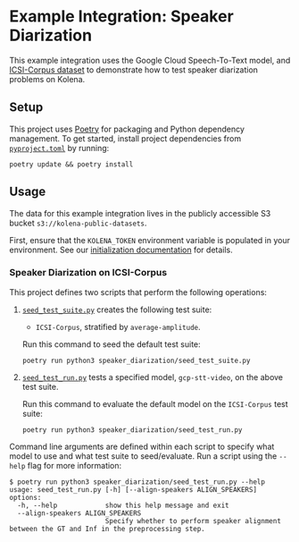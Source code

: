 # Example Integration: Speaker Diarization

This example integration uses the Google Cloud Speech-To-Text model,
and [ICSI-Corpus dataset](https://groups.inf.ed.ac.uk/ami/icsi/)
to demonstrate how to test speaker diarization problems on Kolena.

## Setup

This project uses [Poetry](https://python-poetry.org/) for packaging and Python dependency management. To get started,
install project dependencies from [`pyproject.toml`](./pyproject.toml) by running:

```shell
poetry update && poetry install
```

## Usage

The data for this example integration lives in the publicly accessible S3 bucket `s3://kolena-public-datasets`.

First, ensure that the `KOLENA_TOKEN` environment variable is populated in your environment. See our
[initialization documentation](https://docs.kolena.com/installing-kolena/#initialization) for details.

### Speaker Diarization on ICSI-Corpus

This project defines two scripts that perform the following operations:

1. [`seed_test_suite.py`](speaker_diarization/seed_test_suite.py) creates the following test suite:

    - `ICSI-Corpus`, stratified by `average-amplitude`.

    Run this command to seed the default test suite:

    ```shell
    poetry run python3 speaker_diarization/seed_test_suite.py
    ```

2. [`seed_test_run.py`](speaker_diarization/seed_test_run.py)
   tests a specified model, `gcp-stt-video`, on the above test suite.

    Run this command to evaluate the default model on the `ICSI-Corpus` test suite:

    ```shell
    poetry run python3 speaker_diarization/seed_test_run.py
    ```

Command line arguments are defined within each script to specify what model to use and what test suite to seed/evaluate.
Run a script using the `--help` flag for more information:

```shell
$ poetry run python3 speaker_diarization/seed_test_run.py --help
usage: seed_test_run.py [-h] [--align-speakers ALIGN_SPEAKERS]
options:
  -h, --help            show this help message and exit
  --align-speakers ALIGN_SPEAKERS
                        Specify whether to perform speaker alignment between the GT and Inf in the preprocessing step.
```
